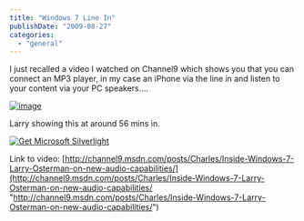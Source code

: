 ```yaml
---
title: "Windows 7 Line In"
publishDate: "2009-08-27"
categories: 
  - "general"
---
```


I just recalled a video I watched on Channel9 which shows you that you can connect an MP3 player, in my case an iPhone via the line in and listen to your content via your PC speakers…. 

[![image](http://ramberlinggeek.co.uk/wp-content/uploads/2009/08/image_thumb3.png "image")](http://ramberlinggeek.co.uk/wp-content/uploads/2009/08/image3.png)

Larry showing this at around 56 mins in.

 [ ![Get Microsoft Silverlight](http://go.microsoft.com/fwlink/?LinkId=108181) ](http://go.microsoft.com/fwlink/?LinkID=124807) 

Link to video: [http://channel9.msdn.com/posts/Charles/Inside-Windows-7-Larry-Osterman-on-new-audio-capabilities/](http://channel9.msdn.com/posts/Charles/Inside-Windows-7-Larry-Osterman-on-new-audio-capabilities/ "http://channel9.msdn.com/posts/Charles/Inside-Windows-7-Larry-Osterman-on-new-audio-capabilities/")
